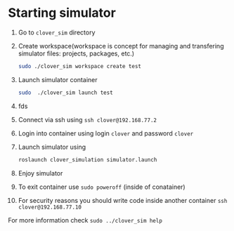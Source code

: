# Starting simulator

1. Go to `clover_sim` directory
2. Create workspace(workspace is concept for managing and transfering simulator files: projects, packages, etc.)
    ```bash
    sudo ./clover_sim workspace create test
    ```
3. Launch simulator container
    ```bash
    sudo  ./clover_sim launch test
    ```
4. fds   
5. Connect via ssh using `ssh clover@192.168.77.2`
6. Login into container  using login `clover` and password `clover`
7. Launch simulator using
    ```bash
    roslaunch clover_simulation simulator.launch 
    ```
8. Enjoy simulator

9. To exit container use `sudo poweroff` (inside of conatainer)

10. For security reasons you should write code inside another container
`ssh clover@192.168.77.10`


For more information check `sudo ../clover_sim help`